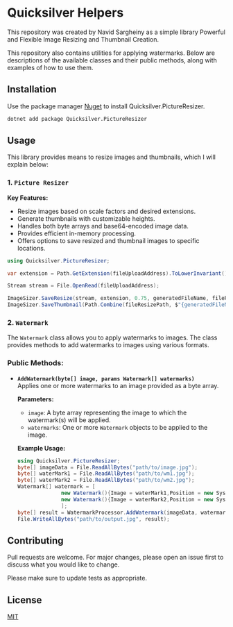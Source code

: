 ﻿# Quicksilver Helpers

This repository was created by Navid Sargheiny as a simple library Powerful and Flexible Image Resizing and Thumbnail Creation.

This repository also contains utilities for applying watermarks. Below are descriptions of the available classes and their public methods, along with examples of how to use them.
## Installation

Use the package manager [Nuget](https://www.nuget.org/packages/) to install Quicksilver.PictureResizer.

```bash
dotnet add package Quicksilver.PictureResizer
```

## Usage

This library provides means to resize images and thumbnails, which I will explain below:

### 1. `Picture Resizer`

**Key Features:**

* Resize images based on scale factors and desired extensions.
* Generate thumbnails with customizable heights.
* Handles both byte arrays and base64-encoded image data.
* Provides efficient in-memory processing.
* Offers options to save resized and thumbnail images to specific locations.


``` csharp
using Quicksilver.PictureResizer;

var extension = Path.GetExtension(fileUploadAddress).ToLowerInvariant();

Stream stream = File.OpenRead(fileUploadAddress);

ImageSizer.SaveResize(stream, extension, 0.75, generatedFileName, fileResizePath);
ImageSizer.SaveThumbnail(Path.Combine(fileResizePath, $"{generatedFileName}{extension}"), 150);
```

### 2. `Watermark`

The `Watermark` class allows you to apply watermarks to images. The class provides methods to add watermarks to images using various formats.

### Public Methods:

- **`AddWatermark(byte[] image, params Watermark[] watermarks)`**  
  Applies one or more watermarks to an image provided as a byte array.

  **Parameters:**
  - `image`: A byte array representing the image to which the watermark(s) will be applied.
  - `watermarks`: One or more `Watermark` objects to be applied to the image.

  **Example Usage:**
  ```csharp
  using Quicksilver.PictureResizer;
  byte[] imageData = File.ReadAllBytes("path/to/image.jpg");
  byte[] waterMark1 = File.ReadAllBytes("path/to/wm1.jpg");
  byte[] waterMark2 = File.ReadAllBytes("path/to/wm2.jpg");
  Watermark[] watermark = [
                new Watermark(){Image = waterMark1,Position = new System.Drawing.Point(10, 10),ReverseX = true,ReverseY = true,},
                new Watermark(){Image = waterMark2,Position = new System.Drawing.Point(10, 10),ReverseX = true,ReverseY = false}
                ];
  byte[] result = WatermarkProcessor.AddWatermark(imageData, watermark);
  File.WriteAllBytes("path/to/output.jpg", result);
  ```


## Contributing

Pull requests are welcome. For major changes, please open an issue first
to discuss what you would like to change.

Please make sure to update tests as appropriate.

## License

[MIT](https://choosealicense.com/licenses/mit/)
